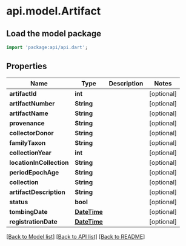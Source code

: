 # api.model.Artifact

## Load the model package
```dart
import 'package:api/api.dart';
```

## Properties
Name | Type | Description | Notes
------------ | ------------- | ------------- | -------------
**artifactId** | **int** |  | [optional] 
**artifactNumber** | **String** |  | [optional] 
**artifactName** | **String** |  | [optional] 
**provenance** | **String** |  | [optional] 
**collectorDonor** | **String** |  | [optional] 
**familyTaxon** | **String** |  | [optional] 
**collectionYear** | **int** |  | [optional] 
**locationInCollection** | **String** |  | [optional] 
**periodEpochAge** | **String** |  | [optional] 
**collection** | **String** |  | [optional] 
**artifactDescription** | **String** |  | [optional] 
**status** | **bool** |  | [optional] 
**tombingDate** | [**DateTime**](DateTime.md) |  | [optional] 
**registrationDate** | [**DateTime**](DateTime.md) |  | [optional] 

[[Back to Model list]](../README.md#documentation-for-models) [[Back to API list]](../README.md#documentation-for-api-endpoints) [[Back to README]](../README.md)


